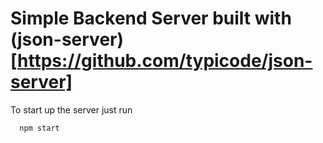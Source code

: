 # Simple Backend Server built with (json-server)[https://github.com/typicode/json-server]

To start up the server just run
```bash
  npm start
```
